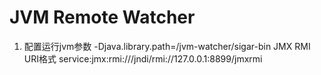 # JVM Remote Watcher
1. 配置运行jvm参数
-Djava.library.path=/jvm-watcher/sigar-bin
JMX RMI URI格式
service:jmx:rmi:///jndi/rmi://127.0.0.1:8899/jmxrmi